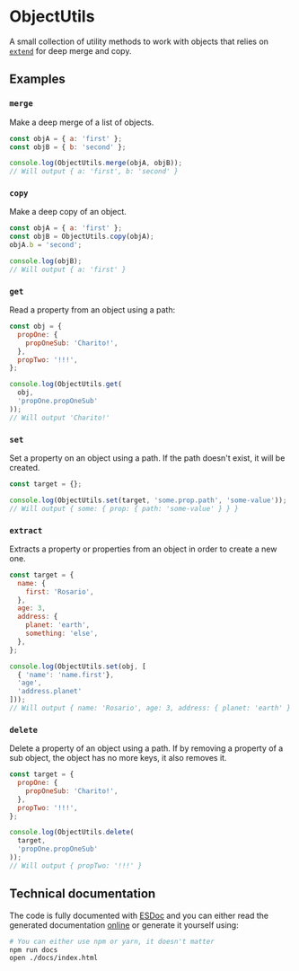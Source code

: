 # ObjectUtils

A small collection of utility methods to work with objects that relies on [`extend`](https://yarnpkg.com/en/package/extend) for deep merge and copy.

## Examples

### `merge`

Make a deep merge of a list of objects.

```js
const objA = { a: 'first' };
const objB = { b: 'second' };

console.log(ObjectUtils.merge(objA, objB));
// Will output { a: 'first', b: 'second' }
```

### `copy`

Make a deep copy of an object.

```js
const objA = { a: 'first' };
const objB = ObjectUtils.copy(objA);
objA.b = 'second';

console.log(objB);
// Will output { a: 'first' }
```

### `get`

Read a property from an object using a path:

```js
const obj = {
  propOne: {
    propOneSub: 'Charito!',
  },
  propTwo: '!!!',
};

console.log(ObjectUtils.get(
  obj,
  'propOne.propOneSub'
));
// Will output 'Charito!'
```
### `set`

Set a property on an object using a path. If the path doesn't exist, it will be created.

```js
const target = {};

console.log(ObjectUtils.set(target, 'some.prop.path', 'some-value'));
// Will output { some: { prop: { path: 'some-value' } } }
```

### `extract`

Extracts a property or properties from an object in order to create a new one.

```js
const target = {
  name: {
    first: 'Rosario',
  },
  age: 3,
  address: {
    planet: 'earth',
    something: 'else',
  },
};

console.log(ObjectUtils.set(obj, [
  { 'name': 'name.first'},
  'age',
  'address.planet'
]));
// Will output { name: 'Rosario', age: 3, address: { planet: 'earth' } }
```

### `delete`

Delete a property of an object using a path. If by removing a property of a sub object, the object has no more keys, it also removes it.

```js
const target = {
  propOne: {
    propOneSub: 'Charito!',
  },
  propTwo: '!!!',
};

console.log(ObjectUtils.delete(
  target,
  'propOne.propOneSub'
));
// Will output { propTwo: '!!!' }
```

## Technical documentation

The code is fully documented with [ESDoc](https://esdoc.org) and you can either read the generated documentation [online](https://homer0.github.io/wootils/class/wootils/shared/eventsHub.js~EventsHub.html) or generate it yourself using:

```bash
# You can either use npm or yarn, it doesn't matter
npm run docs
open ./docs/index.html
```